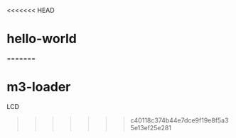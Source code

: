 <<<<<<< HEAD
# hello-world
=======
# m3-loader
LCD
>>>>>>> c40118c374b44e7dce9f19e8f5a35e13ef25e281

